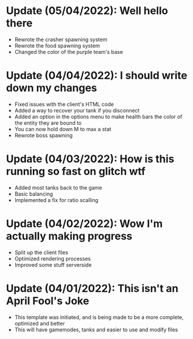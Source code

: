 # Update (05/04/2022): Well hello there
- Rewrote the crasher spawning system
- Rewrote the food spawning system
- Changed the color of the purple team's base

# Update (04/04/2022): I should write down my changes
- Fixed issues with the client's HTML code
- Added a way to recover your tank if you disconnect
- Added an option in the options menu to make health bars the color of the entity they are bound to
- You can now hold down M to max a stat
- Rewrote boss spawning

# Update (04/03/2022): How is this running so fast on glitch wtf
- Added most tanks back to the game
- Basic balancing
- Implemented a fix for ratio scalling

# Update (04/02/2022): Wow I'm actually making progress
- Split up the client files
- Optimized rendering processes
- Improved some stuff serverside

# Update (04/01/2022): This isn't an April Fool's Joke
- This template was initiated, and is being made to be a more complete, optimized and better
- This will have gamemodes, tanks and easier to use and modify files